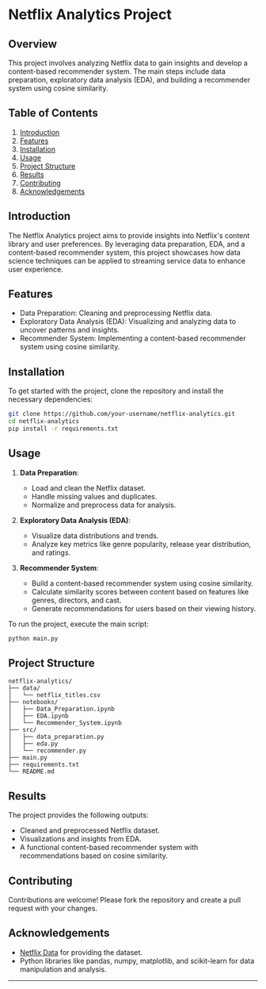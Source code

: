 # Netflix Analytics Project

## Overview

This project involves analyzing Netflix data to gain insights and develop a content-based recommender system. The main steps include data preparation, exploratory data analysis (EDA), and building a recommender system using cosine similarity.

## Table of Contents
1. [Introduction](#introduction)
2. [Features](#features)
3. [Installation](#installation)
4. [Usage](#usage)
5. [Project Structure](#project-structure)
6. [Results](#results)
7. [Contributing](#contributing)
8. [Acknowledgements](#acknowledgements)

## Introduction

The Netflix Analytics project aims to provide insights into Netflix's content library and user preferences. By leveraging data preparation, EDA, and a content-based recommender system, this project showcases how data science techniques can be applied to streaming service data to enhance user experience.

## Features

- Data Preparation: Cleaning and preprocessing Netflix data.
- Exploratory Data Analysis (EDA): Visualizing and analyzing data to uncover patterns and insights.
- Recommender System: Implementing a content-based recommender system using cosine similarity.

## Installation

To get started with the project, clone the repository and install the necessary dependencies:

```bash
git clone https://github.com/your-username/netflix-analytics.git
cd netflix-analytics
pip install -r requirements.txt
```

## Usage

1. **Data Preparation**:
   - Load and clean the Netflix dataset.
   - Handle missing values and duplicates.
   - Normalize and preprocess data for analysis.

2. **Exploratory Data Analysis (EDA)**:
   - Visualize data distributions and trends.
   - Analyze key metrics like genre popularity, release year distribution, and ratings.

3. **Recommender System**:
   - Build a content-based recommender system using cosine similarity.
   - Calculate similarity scores between content based on features like genres, directors, and cast.
   - Generate recommendations for users based on their viewing history.

To run the project, execute the main script:

```bash
python main.py
```

## Project Structure

```
netflix-analytics/
├── data/
│   └── netflix_titles.csv
├── notebooks/
│   ├── Data_Preparation.ipynb
│   ├── EDA.ipynb
│   └── Recommender_System.ipynb
├── src/
│   ├── data_preparation.py
│   ├── eda.py
│   └── recommender.py
├── main.py
├── requirements.txt
└── README.md
```

## Results

The project provides the following outputs:
- Cleaned and preprocessed Netflix dataset.
- Visualizations and insights from EDA.
- A functional content-based recommender system with recommendations based on cosine similarity.

## Contributing

Contributions are welcome! Please fork the repository and create a pull request with your changes.

## Acknowledgements

- [Netflix Data](https://www.kaggle.com/shivamb/netflix-shows) for providing the dataset.
- Python libraries like pandas, numpy, matplotlib, and scikit-learn for data manipulation and analysis.

---
